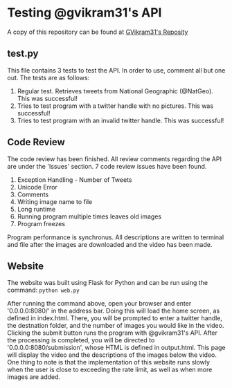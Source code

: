 # Testing @gvikram31's API
A copy of this repository can be found at [GVikram31's Reposity](https://github.com/gvikram31/EC500/blob/miniproj2/)

## test.py
This file contains 3 tests to test the API. In order to use, comment all but one out. The tests are as follows:
 1. Regular test. Retrieves tweets from National Geographic (@NatGeo). This was successful! 
 2. Tries to test program with a twitter handle with no pictures. This was successful!
 3. Tries to test program with an invalid twitter handle. This was successful! 
 
## Code Review
The code review has been finished. All review comments regarding the API are under the 'Issues' section. 7 code review issues have been found.
 1. Exception Handling - Number of Tweets
 2. Unicode Error
 3. Comments
 4. Writing image name to file
 5. Long runtime
 6. Running program multiple times leaves old images
 7. Program freezes
 
Program performance is synchronus. All descriptions are written to terminal and file after the images are downloaded and the video has been made. 

## Website
The website was built using Flask for Python and can be run using the command:
```python web.py```

After running the command above, open your browser and enter '0.0.0.0:8080/' in the address bar. Doing this will load the home screen, as defined in index.html. There, you will be prompted to enter a twitter handle, the destnation folder, and the number of images you would like in the video. Clicking the submit button runs the program with @gvikram31's API. After the processing is completed, you will be directed to '0.0.0.0:8080/submission', whose HTML is defined in output.html. This page will display the video and the descriptions of the images below the video. One thing to note is that the implementation of this website runs slowly when the user is close to exceeding the rate limit, as well as when more images are added. 
